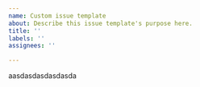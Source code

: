 ```yaml
---
name: Custom issue template
about: Describe this issue template's purpose here.
title: ''
labels: ''
assignees: ''

---
```


aasdasdasdasdasda
